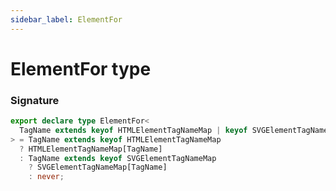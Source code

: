 ```yaml
---
sidebar_label: ElementFor
---
```


# ElementFor type

### Signature

```typescript
export declare type ElementFor<
  TagName extends keyof HTMLElementTagNameMap | keyof SVGElementTagNameMap,
> = TagName extends keyof HTMLElementTagNameMap
  ? HTMLElementTagNameMap[TagName]
  : TagName extends keyof SVGElementTagNameMap
    ? SVGElementTagNameMap[TagName]
    : never;
```
